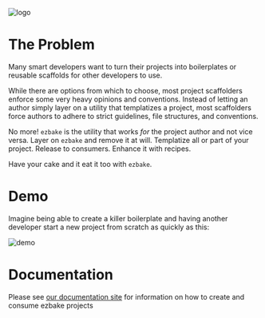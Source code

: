 ![logo](https://image.ibb.co/cVsukm/ezbake_logo.png)

# The Problem

Many smart developers want to turn their projects into boilerplates or reusable scaffolds for other developers to use.  

While there are options from which to choose, most project scaffolders enforce some very heavy opinions and conventions. Instead of letting an author simply layer on a utility that templatizes a project, most scaffolders force authors to adhere to strict guidelines, file structures, and conventions.

No more! `ezbake` is the utility that works _for_ the project author and not vice versa. Layer on `ezbake` and remove it at will.  Templatize all or part of your project.  Release to consumers.  Enhance it with recipes.

Have your cake and it eat it too with `ezbake`.

# Demo

Imagine being able to create a killer boilerplate and having another developer start a new project from scratch as quickly as this:

![demo](https://media.giphy.com/media/3ov9jYm56sAXmT4aPK/giphy.gif)

# Documentation

Please see [our documentation site](https://appirio-digital.github.io/ezbake/) for information on how to create and consume ezbake projects
